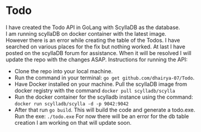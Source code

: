 # Todo
I have created the Todo API in GoLang with ScyllaDB as the database.<br>
I am running scyllaDB on docker container with the latest image.<br>
However there is an error while creating the table of the Todos. I have searched on various places for the fix but nothing worked. At last I have posted on the scyllaDB forum for assistance.
When it will be resolved I will update the repo with the changes ASAP.
Instructions for running the API:<br>
 - Clone the repo into your local machine.
 - Run the command in your terminal: ```go get github.com/dhairya-07/Todo```.
 - Have Docker installed on your machine. Pull the scyllaDB image from docker registry with the command ```docker pull scylladb/scylla```<br>
 - Run the docker container for the scylladb instance using the command: ```docker run scylladb/scylla -d -p 9042:9042```<br>
 - After that run ```go build```. This will build the code and generate a todo.exe. Run the exe: ```./todo.exe```
For now there will be an error for the db table creation I am working on that will update soon.

